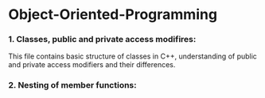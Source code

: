 # Object-Oriented-Programming

### 1. Classes, public and private access modifires:
This file contains basic structure of classes in C++, understanding of public and private access modifiers and their differences.

### 2. Nesting of member functions:
